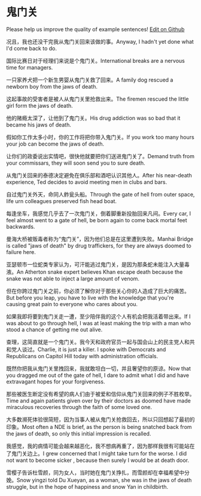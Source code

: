 # 鬼门关

Please help us improve the quality of example sentences! [Edit on Github](https://github.com/jiyushe/jiyu-example-sentence-source/blob/main/chinese/guimenguan.md)

<p><span class="chinese">况且，我也还没干完我从鬼门关回来该做的事。</span><span class="english">Anyway, I hadn't yet done what I'd come back to do.</span></p>

<p><span class="chinese">国际比赛日对于经理们来说是个鬼门关。</span><span class="english">International breaks are a nervous time for managers.</span></p>

<p><span class="chinese">一只家养犬把一个新生男婴从鬼门关救了回来。</span><span class="english">A family dog rescued a newborn boy from the jaws of death.</span></p>

<p><span class="chinese">这起事故的受害者是被人从鬼门关里抢救出来。</span><span class="english">The firemen rescued the little girl form the jaws of death.</span></p>

<p><span class="chinese">他的赌瘾太深了，让他到了鬼门关。</span><span class="english">His drug addiction was so bad that it became his jaws of death.</span></p>

<p><span class="chinese">假如你工作太多小时，你的工作将把你带入鬼门关。</span><span class="english">If you work too many hours your job can become the jaws of death.</span></p>

<p><span class="chinese">让你们的政委说出实情吧，很快他就要把你们送进鬼门关了。</span><span class="english">Demand truth from your commissars, they will soon send you to sure death.</span></p>

<p><span class="chinese">从鬼门关回来的泰德决定避免在俱乐部和酒吧认识其他人。</span><span class="english">After his near-death experience, Ted decides to avoid meeting men in clubs and bars.</span></p>

<p><span class="chinese">自过鬼门关外天，命同人鲊瓮头船。</span><span class="english">Through the gate of hell from outer space, life urn colleagues preserved fish head boat.</span></p>

<p><span class="chinese">每逢坐车，我感觉几乎去了一次鬼门关，倒着脚重新投胎回来凡间。</span><span class="english">Every car, I feel almost went to a gate of hell, be born again to come back mortal feet backwards.</span></p>

<p><span class="chinese">曼海大桥被贩毒者称为“鬼门关”，因为他们总是在这里遭到失败。</span><span class="english">Manhai Bridge is called "jaws of death" by drug traffickers, for they are always doomed to failure here.</span></p>

<p><span class="chinese">亚瑟顿市一位蛇类专家认为，可汗能逃过鬼门关，是因为那条蛇未能注入大量毒液。</span><span class="english">An Atherton snake expert believes Khan escape death because the snake was not able to inject a large amount of venom.</span></p>

<p><span class="chinese">但在你跨过鬼门关之前，你必须了解你对于那些关心你的人造成了巨大的痛苦。</span><span class="english">But before you leap, you have to live with the knowledge that you're causing great pain to everyone who cares about you.</span></p>

<p><span class="chinese">如果我即将要到鬼门关走一遭，至少陪伴我的这个人有机会把我活着带出来。</span><span class="english">If I was about to go through hell, I was at least making the trip with a man who stood a chance of getting me out alive.</span></p>

<p><span class="chinese">查理，这简直就是一个鬼门关。我今天和政府官员一起与国会山上的民主党人和共和党人谈过。</span><span class="english">Charlie, it is just a killer. I spoke with Democrats and Republicans on Capitol Hill today with administration officials.</span></p>

<p><span class="chinese">既然你把我从鬼门关里拽回来，我就敢坦白一切，并且奢望你的原谅。</span><span class="english">Now that you dragged me out of the gate of hell, I dare to admit what I did and have extravagant hopes for your forgiveness.</span></p>

<p><span class="chinese">那些被医生断定没有希望的病人们由于被爱和信仰从鬼门关回来的例子不胜枚举。</span><span class="english">Time and again patients given over by their doctors as doomed have made miraculous recoveries through the faith of some loved one.</span></p>

<p><span class="chinese">大多数濒死体验很简短，因为当事人被从鬼门关抢救回去，所以只回想起了最初的印象。</span><span class="english">Most often a NDE is brief, as the person is being snatched back from the jaws of death, so only this initial impression is recalled.</span></p>

<p><span class="chinese">我感觉，我的病情可能会越来越恶化，我不想病再重了，因为那样我很有可能站在了鬼门关边上。</span><span class="english">I grew concerned that I might take turn for the worse. I did not want to become sicker , because then surely I would be at death door.</span></p>

<p><span class="chinese">雪樱子告诉杜雪颜，同为女人，当时她在鬼门关挣扎，而雪颜却在幸福希望中分娩。</span><span class="english">Snow yingzi told Du Xueyan, as a woman, she was in the jaws of death struggle, but in the hope of happiness and snow Yan in childbirth.</span></p>

